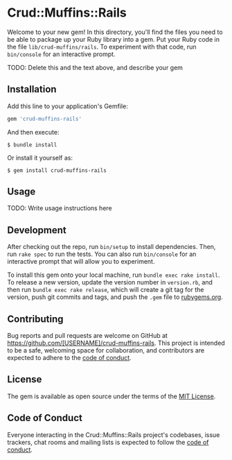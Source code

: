 # Crud::Muffins::Rails

Welcome to your new gem! In this directory, you'll find the files you need to be able to package up your Ruby library into a gem. Put your Ruby code in the file `lib/crud-muffins/rails`. To experiment with that code, run `bin/console` for an interactive prompt.

TODO: Delete this and the text above, and describe your gem

## Installation

Add this line to your application's Gemfile:

```ruby
gem 'crud-muffins-rails'
```

And then execute:

    $ bundle install

Or install it yourself as:

    $ gem install crud-muffins-rails

## Usage

TODO: Write usage instructions here

## Development

After checking out the repo, run `bin/setup` to install dependencies. Then, run `rake spec` to run the tests. You can also run `bin/console` for an interactive prompt that will allow you to experiment.

To install this gem onto your local machine, run `bundle exec rake install`. To release a new version, update the version number in `version.rb`, and then run `bundle exec rake release`, which will create a git tag for the version, push git commits and tags, and push the `.gem` file to [rubygems.org](https://rubygems.org).

## Contributing

Bug reports and pull requests are welcome on GitHub at https://github.com/[USERNAME]/crud-muffins-rails. This project is intended to be a safe, welcoming space for collaboration, and contributors are expected to adhere to the [code of conduct](https://github.com/[USERNAME]/crud-muffins-rails/blob/master/CODE_OF_CONDUCT.md).


## License

The gem is available as open source under the terms of the [MIT License](https://opensource.org/licenses/MIT).

## Code of Conduct

Everyone interacting in the Crud::Muffins::Rails project's codebases, issue trackers, chat rooms and mailing lists is expected to follow the [code of conduct](https://github.com/[USERNAME]/crud-muffins-rails/blob/master/CODE_OF_CONDUCT.md).
